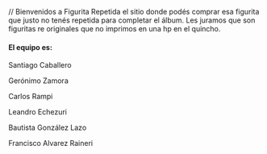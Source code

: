 // Bienvenidos a Figurita Repetida el sitio donde podés comprar esa figurita que justo no tenés repetida para completar el álbum.
Les juramos que son figuritas re originales que no imprimos en una hp en el quincho.

<h4>El equipo es: </h4>
<p>Santiago Caballero</p>
<p>Gerónimo Zamora</p>
<p>Carlos Rampi</p>
<p>Leandro Echezuri</p>
<p>Bautista González Lazo</p>
<p>Francisco Alvarez Raineri</p>
